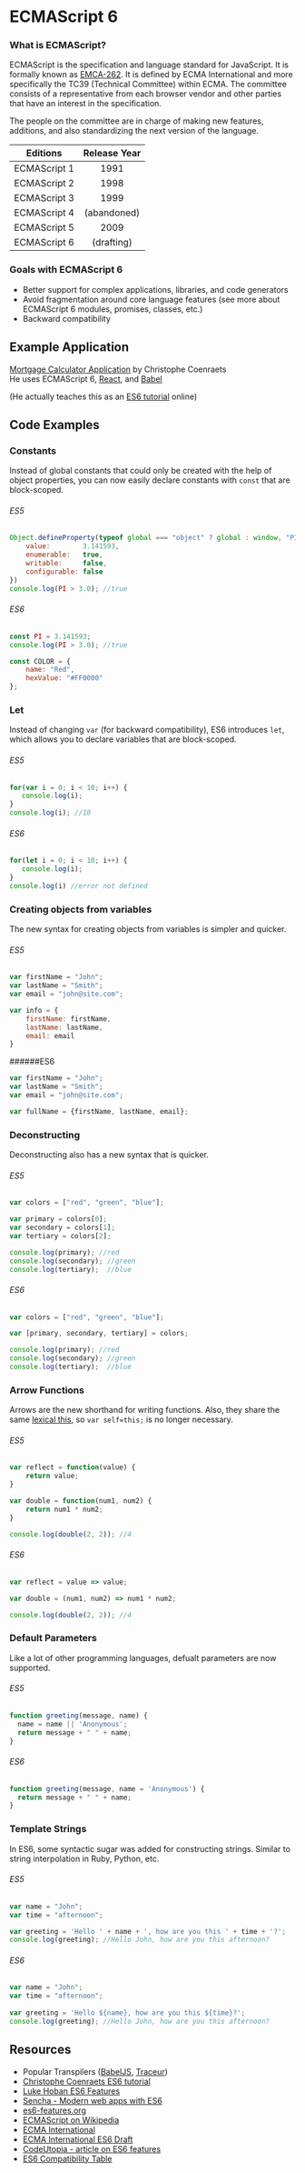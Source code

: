 ECMAScript 6
===

### What is ECMAScript?

ECMAScript is the specification and language standard for JavaScript.  It is formally known as <a href="http://www.ecma-international.org/publications/standards/Ecma-262.htm" target="_blank">EMCA-262</a>.  It is defined by ECMA International and more specifically the TC39 (Technical Committee) within ECMA.  The committee consists of a representative from each browser vendor and other parties that have an interest in the specification.

The people on the committee are in charge of making new features, additions, and also standardizing the next version of the language.  

| Editions      | Release Year  |
| ------------- |:-------------:|
| ECMAScript 1  | 1991          |
| ECMAScript 2  | 1998          |
| ECMAScript 3  | 1999          |
| ECMAScript 4  | (abandoned)   |
| ECMAScript 5  | 2009          |
| ECMAScript 6  | (drafting)    |

### Goals with ECMAScript 6

* Better support for complex applications, libraries, and code generators
* Avoid fragmentation around core language features (see more about ECMAScript 6 modules, promises, classes, etc.)
* Backward compatibility

## Example Application

<a href="http://coenraets.org/apps/react-mortgage-calc/" target="_blank">Mortgage Calculator Application</a> by Christophe Coenraets <br>
He uses ECMAScript 6, <a href="http://facebook.github.io/react/" target="_blank">React</a>, and <a href="https://babeljs.io/" target="_blank">Babel</a>

(He actually teaches this as an <a href="http://coenraets.org/blog/2015/07/building-react-applications-with-babel-ecmascript-6-and-modules/" target="_blank">ES6 tutorial</a> online)

## Code Examples

### Constants

Instead of global constants that could only be created with the help of object properties, you can now easily declare constants with `const` that are block-scoped.

###### ES5
```JavaScript
Object.defineProperty(typeof global === "object" ? global : window, "PI", {
    value:        3.141593,
    enumerable:   true,
    writable:     false,
    configurable: false
})
console.log(PI > 3.0); //true
```

###### ES6
```JavaScript
const PI = 3.141593;
console.log(PI > 3.0); //true

const COLOR = {
    name: "Red",
    hexValue: "#FF0000"
};
```

### Let

Instead of changing `var` (for backward compatibility), ES6 introduces `let`, which allows you to declare variables that are block-scoped.

###### ES5
```JavaScript
for(var i = 0; i < 10; i++) {
   console.log(i);
}
console.log(i); //10
```

###### ES6
```JavaScript
for(let i = 0; i < 10; i++) {
   console.log(i);
}
console.log(i) //error not defined
```

### Creating objects from variables 

The new syntax for creating objects from variables is simpler and quicker.

###### ES5
```JavaScript
var firstName = "John";
var lastName = "Smith";
var email = "john@site.com";

var info = {
    firstName: firstName,
    lastName: lastName,
    email: email 
}
```

######ES6
```JavaScript
var firstName = "John";
var lastName = "Smith";
var email = "john@site.com";

var fullName = {firstName, lastName, email};
```

### Deconstructing

Deconstructing also has a new syntax that is quicker.

###### ES5
```JavaScript
var colors = ["red", "green", "blue"];

var primary = colors[0];
var secondary = colors[1];
var tertiary = colors[2];

console.log(primary); //red
console.log(secondary); //green
console.log(tertiary);  //blue
```

###### ES6
```JavaScript
var colors = ["red", "green", "blue"];

var [primary, secondary, tertiary] = colors;

console.log(primary); //red
console.log(secondary); //green
console.log(tertiary);  //blue
```

### Arrow Functions

Arrows are the new shorthand for writing functions.  Also, they share the same <a href="https://developer.mozilla.org/en-US/docs/Web/JavaScript/Reference/Functions/Arrow_functions#Lexical_this" target="_blank">lexical this</a>, so `var self=this;` is no longer necessary.

###### ES5
```JavaScript
var reflect = function(value) {
	return value;
}

var double = function(num1, num2) {
	return num1 * num2;
}

console.log(double(2, 2)); //4
```

###### ES6
```JavaScript
var reflect = value => value;

var double = (num1, num2) => num1 * num2;

console.log(double(2, 2)); //4
```

### Default Parameters

Like a lot of other programming languages, defualt parameters are now supported.

###### ES5
```JavaScript
function greeting(message, name) {
  name = name || 'Anonymous';
  return message + " " + name;
}
```
###### ES6
```JavaScript
function greeting(message, name = 'Anonymous') {
  return message + " " + name;
}
```

### Template Strings

In ES6, some syntactic sugar was added for constructing strings.  Similar to string interpolation in Ruby, Python, etc.

###### ES5
```JavaScript
var name = "John";
var time = "afternoon";

var greeting = 'Hello ' + name + ', how are you this ' + time + '?';
console.log(greeting); //Hello John, how are you this afternoon?
```
###### ES6 
```JavaScript
var name = "John";
var time = "afternoon";
 
var greeting = 'Hello ${name}, how are you this ${time}?';
console.log(greeting); //Hello John, how are you this afternoon?
```

## Resources 

* Popular Transpilers (<a href="https://babeljs.io/" target="_blank">BabelJS</a>, <a href="https://github.com/google/traceur-compiler" target="_blank">Traceur</a>)
* <a href="http://ccoenraets.github.io/es6-tutorial/" target="_blank">Christophe Coenraets ES6 tutorial</a>
* <a href="https://github.com/lukehoban/es6features" target="_blank">Luke Hoban ES6 Features</a>
* <a href="https://www.sencha.com/blog/toward-modern-web-apps-with-ecmascript-6-2/" target="_blank">Sencha - Modern web apps with ES6</a>
* <a href="http://es6-features.org/#DefaultParameterValues" target="_blank">es6-features.org</a>
* <a href="https://en.wikipedia.org/wiki/ECMAScript#4th_Edition_.28abandoned.29" target="_blank">ECMAScript on Wikipedia</a> 
* <a href="http://www.ecma-international.org/" target="_blank">ECMA International</a>
* <a href="http://www.ecma-international.org/ecma-262/6.0/" target="_blank">ECMA International ES6 Draft</a> 
* <a href="http://codeutopia.net/blog/2015/01/06/es6-what-are-the-benefits-of-the-new-features-in-practice/" target="_blank">CodeUtopia - article on ES6 features</a> 
* <a href="http://kangax.github.io/compat-table/es6/" target="_blank">ES6 Compatibility Table</a> 

